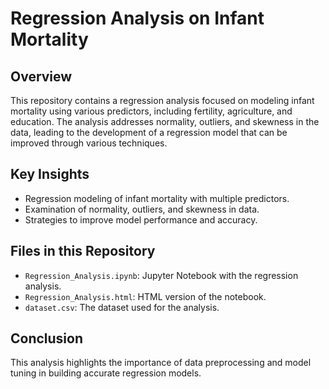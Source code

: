 # Regression Analysis on Infant Mortality

## Overview
This repository contains a regression analysis focused on modeling infant mortality using various predictors, including fertility, agriculture, and education. The analysis addresses normality, outliers, and skewness in the data, leading to the development of a regression model that can be improved through various techniques.

## Key Insights
- Regression modeling of infant mortality with multiple predictors.
- Examination of normality, outliers, and skewness in data.
- Strategies to improve model performance and accuracy.

## Files in this Repository
- `Regression_Analysis.ipynb`: Jupyter Notebook with the regression analysis.
- `Regression_Analysis.html`: HTML version of the notebook.
- `dataset.csv`: The dataset used for the analysis.

## Conclusion
This analysis highlights the importance of data preprocessing and model tuning in building accurate regression models.
